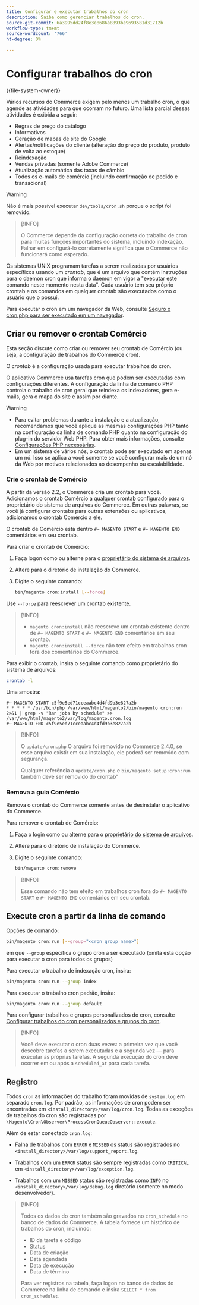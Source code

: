 ```yaml
---
title: Configurar e executar trabalhos do cron
description: Saiba como gerenciar trabalhos do cron.
source-git-commit: 6a3995dd24f8e3e8686a8893be9693581d31712b
workflow-type: tm+mt
source-wordcount: '766'
ht-degree: 0%

---
```



# Configurar trabalhos do cron

{{file-system-owner}}

Vários recursos do Commerce exigem pelo menos um trabalho cron, o que agende as atividades para que ocorram no futuro. Uma lista parcial dessas atividades é exibida a seguir:

- Regras de preço do catálogo
- Informativos
- Geração de mapas de site do Google
- Alertas/notificações do cliente (alteração do preço do produto, produto de volta ao estoque)
- Reindexação
- Vendas privadas (somente Adobe Commerce)
- Atualização automática das taxas de câmbio
- Todos os e-mails de comércio (incluindo confirmação de pedido e transacional)

>[!WARNING]
>
>Não é mais possível executar `dev/tools/cron.sh` porque o script foi removido.

>[!INFO]
>
>O Commerce depende da configuração correta do trabalho de cron para muitas funções importantes do sistema, incluindo indexação. Falhar em configurá-lo corretamente significa que o Commerce não funcionará como esperado.

Os sistemas UNIX programam tarefas a serem realizadas por usuários específicos usando um _crontab_, que é um arquivo que contém instruções para o daemon cron que informa o daemon em vigor a &quot;executar este comando neste momento nesta data&quot;. Cada usuário tem seu próprio crontab e os comandos em qualquer crontab são executados como o usuário que o possui.

Para executar o cron em um navegador da Web, consulte [Seguro o cron.php para ser executado em um navegador](../security/secure-cron-php.md).

## Criar ou remover o crontab Comércio

Esta seção discute como criar ou remover seu crontab de Comércio (ou seja, a configuração de trabalhos do Commerce cron).

O _crontab_ é a configuração usada para executar trabalhos do cron.

O aplicativo Commerce usa tarefas cron que podem ser executadas com configurações diferentes. A configuração da linha de comando PHP controla o trabalho de cron geral que reindexa os indexadores, gera e-mails, gera o mapa do site e assim por diante.

>[!WARNING]
>
>- Para evitar problemas durante a instalação e a atualização, recomendamos que você aplique as mesmas configurações PHP tanto na configuração da linha de comando PHP quanto na configuração do plug-in do servidor Web PHP. Para obter mais informações, consulte [Configurações PHP necessárias](https://devdocs.magento.com/guides/v2.4/install-gde/prereq/php-settings.html).
>- Em um sistema de vários nós, o crontab pode ser executado em apenas um nó. Isso se aplica a você somente se você configurar mais de um nó da Web por motivos relacionados ao desempenho ou escalabilidade.


### Crie o crontab de Comércio

A partir da versão 2.2, o Commerce cria um crontab para você. Adicionamos o crontab Comércio a qualquer crontab configurado para o proprietário do sistema de arquivos do Commerce. Em outras palavras, se você já configurar crontabs para outras extensões ou aplicativos, adicionamos o crontab Comércio a ele.

O crontab de Comércio está dentro `#~ MAGENTO START` e `#~ MAGENTO END` comentários em seu crontab.

Para criar o crontab de Comércio:

1. Faça logon como ou alterne para o [proprietário do sistema de arquivos](https://devdocs.magento.com/guides/v2.4/install-gde/prereq/file-sys-perms-over.html).
1. Altere para o diretório de instalação do Commerce.
1. Digite o seguinte comando:

   ```bash
   bin/magento cron:install [--force]
   ```

Use `--force` para reescrever um crontab existente.

>[!INFO]
>
>- `magento cron:install` não reescreve um crontab existente dentro de `#~ MAGENTO START` e `#~ MAGENTO END` comentários em seu crontab.
>- `magento cron:install --force` não tem efeito em trabalhos cron fora dos comentários do Commerce.


Para exibir o crontab, insira o seguinte comando como proprietário do sistema de arquivos:

```bash
crontab -l
```

Uma amostra:

```terminal
#~ MAGENTO START c5f9e5ed71cceaabc4d4fd9b3e827a2b
* * * * * /usr/bin/php /var/www/html/magento2/bin/magento cron:run 2>&1 | grep -v "Ran jobs by schedule" >> /var/www/html/magento2/var/log/magento.cron.log
#~ MAGENTO END c5f9e5ed71cceaabc4d4fd9b3e827a2b
```

>[!INFO]
>
>O `update/cron.php` O arquivo foi removido no Commerce 2.4.0, se esse arquivo existir em sua instalação, ele poderá ser removido com segurança.
>
>Qualquer referência a `update/cron.php` e `bin/magento setup:cron:run` também deve ser removido do crontab&quot;

### Remova a guia Comércio

Remova o crontab do Commerce somente antes de desinstalar o aplicativo do Commerce.

Para remover o crontab de Comércio:

1. Faça o login como ou alterne para o [proprietário do sistema de arquivos](https://devdocs.magento.com/guides/v2.4/install-gde/prereq/file-sys-perms-over.html).
1. Altere para o diretório de instalação do Commerce.
1. Digite o seguinte comando:

   ```bash
   bin/magento cron:remove
   ```

>[!INFO]
>
>Esse comando não tem efeito em trabalhos cron fora do `#~ MAGENTO START` e `#~ MAGENTO END` comentários em seu crontab.

## Execute cron a partir da linha de comando

Opções de comando:

```bash
bin/magento cron:run [--group="<cron group name>"]
```

em que `--group` especifica o grupo cron a ser executado (omita esta opção para executar o cron para todos os grupos)

Para executar o trabalho de indexação cron, insira:

```bash
bin/magento cron:run --group index
```

Para executar o trabalho cron padrão, insira:

```bash
bin/magento cron:run --group default
```

Para configurar trabalhos e grupos personalizados do cron, consulte [Configurar trabalhos do cron personalizados e grupos do cron](../cron/custom-cron.md).

>[!INFO]
>
>Você deve executar o cron duas vezes: a primeira vez que você descobre tarefas a serem executadas e a segunda vez — para executar as próprias tarefas. A segunda execução do cron deve ocorrer em ou após a `scheduled_at` para cada tarefa.

## Registro

Todos `cron` as informações do trabalho foram movidas de `system.log` em separado `cron.log`.
Por padrão, as informações de cron podem ser encontradas em `<install_directory>/var/log/cron.log`.
Todas as exceções de trabalhos do cron são registradas por `\Magento\Cron\Observer\ProcessCronQueueObserver::execute`.

Além de estar conectado `cron.log`:

- Falha de trabalhos com `ERROR` e `MISSED` os status são registrados no `<install_directory>/var/log/support_report.log`.

- Trabalhos com um `ERROR` status são sempre registradas como `CRITICAL` em `<install_directory>/var/log/exception.log`.

- Trabalhos com um `MISSED` status são registradas como `INFO` no `<install_directory>/var/log/debug.log` diretório (somente no modo desenvolvedor).

>[!INFO]
>
>Todos os dados do cron também são gravados no `cron_schedule` no banco de dados do Commerce. A tabela fornece um histórico de trabalhos do cron, incluindo:
>
>- ID da tarefa e código
>- Status
>- Data de criação
>- Data agendada
>- Data de execução
>- Data de término
>
>Para ver registros na tabela, faça logon no banco de dados do Commerce na linha de comando e insira `SELECT * from cron_schedule;`.
